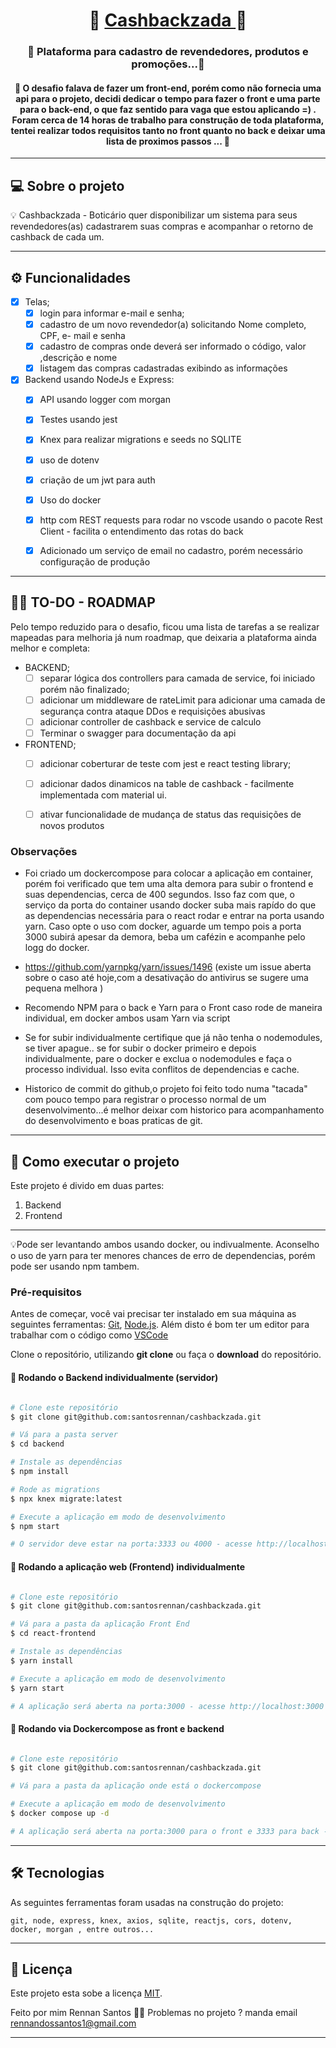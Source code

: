 

<h1 align="center">
     🚧 <a href="#" alt="site do ecoleta"> Cashbackzada </a> 🚧
</h1>

<h3 align="center">
    🚀 Plataforma para cadastro de revendedores, produtos e promoções...💚
</h3>

<h4 align="center">
	🚧 O desafio falava de fazer um front-end, porém como não fornecia uma api para o projeto, decidi dedicar o tempo para fazer o front e uma parte para o back-end, o que faz sentido para vaga que estou aplicando =) .  
  Foram cerca de 14 horas de trabalho para construção de toda plataforma, tentei realizar todos requisitos tanto no front quanto no back e deixar uma lista de proximos passos ... 🚧
</h4>

---

## 💻 Sobre o projeto

💡 Cashbackzada - Boticário quer disponibilizar um sistema para seus revendedores(as) cadastrarem suas compras e acompanhar o retorno de cashback de cada um.


---

## ⚙️ Funcionalidades

- [x] Telas; 
  - [x] login para informar e-mail e senha; 
  - [x] cadastro de um novo revendedor(a) solicitando Nome completo, CPF, e- mail e senha
  - [x] cadastro de compras onde deverá ser informado o código, valor ,descrição e nome
  - [x] listagem das compras cadastradas exibindo as informações  

- [x] Backend usando NodeJs e Express:
  - [x] API usando logger com morgan
  - [x] Testes usando jest
  - [x] Knex para realizar migrations e seeds no SQLITE
  - [x] uso de dotenv
  - [x] criação de um jwt para auth
  - [x] Uso do docker
  - [x] http com REST requests para rodar no vscode usando o pacote Rest Client - facilita o entendimento das rotas do back
  - [x] Adicionado um serviço de email no cadastro, porém necessário configuração de produção


---

## 👨‍💻  TO-DO - ROADMAP

Pelo tempo reduzido para o desafio, ficou uma lista de tarefas a se realizar mapeadas para melhoria já num roadmap, que deixaria a plataforma ainda melhor e completa:

- BACKEND; 
  - [ ] separar lógica dos controllers para camada de service, foi iniciado porém não finalizado; 
  - [ ] adicionar um middleware de rateLimit para adicionar uma camada de segurança contra ataque DDos e requisições abusivas
  - [ ] adicionar controller de cashback e service de calculo
  - [ ] Terminar o swagger para documentação da api

- FRONTEND; 
  - [ ] adicionar coberturar de teste com jest e react testing library; 
  - [ ] adicionar dados dinamicos na table de cashback - facilmente implementada com material ui.
  - [ ] ativar funcionalidade de mudança de status das requisições de novos produtos


### Observações

- Foi criado um dockercompose para colocar a aplicação em container, porém foi verificado que tem uma alta demora para subir o frontend e suas dependencias, cerca de 400 segundos. Isso faz com que, o serviço da porta do container usando docker suba mais rapído do que as dependencias necessária para o react rodar e entrar na porta usando yarn.
Caso opte o uso com docker, aguarde um tempo pois a porta 3000 subirá apesar da demora, beba um cafézin e acompanhe pelo logg do docker.

- https://github.com/yarnpkg/yarn/issues/1496  (existe um issue aberta sobre o caso até hoje,com a desativação do antivirus se sugere uma pequena melhora )

- Recomendo NPM para o back e Yarn para o Front caso rode de maneira individual, em docker ambos usam Yarn via script

- Se for subir individualmente certifique que já não tenha o nodemodules, se tiver apague.. se for subir o docker primeiro e depois individualmente, pare o docker e exclua o nodemodules e faça o processo individual. Isso evita conflitos de dependencias e cache.

- Historico de commit do github,o projeto foi feito todo numa "tacada" com pouco tempo para registrar o processo normal de um desenvolvimento...é melhor deixar com historico para acompanhamento do desenvolvimento e boas praticas de git.

---

## 🚀 Como executar o projeto

Este projeto é divido em duas partes:
1. Backend 
2. Frontend

----

💡Pode ser levantando ambos usando docker, ou indivualmente. Aconselho o uso de yarn para ter menores chances de erro de dependencias, porém pode ser usando npm tambem.

### Pré-requisitos

Antes de começar, você vai precisar ter instalado em sua máquina as seguintes ferramentas:
[Git](https://git-scm.com), [Node.js](https://nodejs.org/en/). 
Além disto é bom ter um editor para trabalhar com o código como [VSCode](https://code.visualstudio.com/)

Clone o repositório, utilizando **git clone** ou faça o **download** do repositório.

#### 🎲 Rodando o Backend individualmente (servidor)

```bash

# Clone este repositório
$ git clone git@github.com:santosrennan/cashbackzada.git

# Vá para a pasta server
$ cd backend

# Instale as dependências
$ npm install 

# Rode as migrations
$ npx knex migrate:latest

# Execute a aplicação em modo de desenvolvimento
$ npm start

# O servidor deve estar na porta:3333 ou 4000 - acesse http://localhost:3333 

```

#### 🧭 Rodando a aplicação web (Frontend) individualmente

```bash

# Clone este repositório
$ git clone git@github.com:santosrennan/cashbackzada.git

# Vá para a pasta da aplicação Front End
$ cd react-frontend

# Instale as dependências
$ yarn install

# Execute a aplicação em modo de desenvolvimento
$ yarn start

# A aplicação será aberta na porta:3000 - acesse http://localhost:3000

```

#### 🧭 Rodando via Dockercompose as front e backend

```bash

# Clone este repositório
$ git clone git@github.com:santosrennan/cashbackzada.git

# Vá para a pasta da aplicação onde está o dockercompose

# Execute a aplicação em modo de desenvolvimento
$ docker compose up -d

# A aplicação será aberta na porta:3000 para o front e 3333 para back --- Aguarde a instalação do yarn install no frontend.. pode demorar um pouco como já falado anteriormente pelas depedencias do yarn .. cerca de 4 a 6 minutos e toda aplicação estará aberta no container

```

---

## 🛠 Tecnologias

As seguintes ferramentas foram usadas na construção do projeto:

```
git, node, express, knex, axios, sqlite, reactjs, cors, dotenv, docker, morgan , entre outros...
```

---


## 📝 Licença

Este projeto esta sobe a licença [MIT](./LICENSE).

Feito por mim Rennan Santos 👋🏽 Problemas no projeto ? manda email rennandossantos1@gmail.com

---
